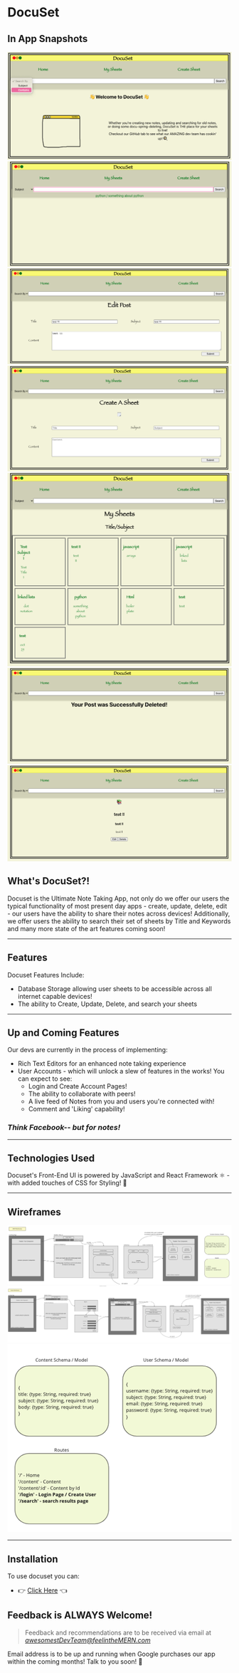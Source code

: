 # DocuSet

## In App Snapshots

![Home Page](assets/homeSelectBy.png)
![Search Page](assets/searchBy.png)
![Edit Post](assets/editPost.png)
![Create Post](assets/create.png)
![My Sheets](assets/mySheets.png)
![Delete Sheet](assets/delete.png)
![Preview Content](assets/previewContent.png)


## What's DocuSet?!
  Docuset is the Ultimate Note Taking App, not only do we offer our users the typical functionality of most present day apps - create, update, delete, edit - our users have the ability to share their notes across devices! Additionally, we offer users the ability to search their set of sheets by Title and Keywords and many more state of the art features coming soon!

<hr />

## Features
  Docuset Features Include:
  - Database Storage allowing user sheets to be accessible across all internet capable devices!
  - The ability to Create, Update, Delete, and search your sheets

<hr />

## Up and Coming Features
  Our devs are currently in the process of implementing:
  - Rich Text Editors for an enhanced note taking experience
  - User Accounts - which will unlock a slew of features in the works! You can expect to see:
    - Login and Create Account Pages!
    - The ability to collaborate with peers!
    - A live feed of Notes from you and users you're connected with!
    - Comment and 'Liking' capability!

  ### _Think Facebook-- but for notes!_
<hr>

## Technologies Used
 Docuset's Front-End UI is powered by JavaScript and React Framework ⚛️ - with added touches of CSS for Styling! 🎨

<hr>

## Wireframes
  ![MVP Wireframe](assets/mvpwireframe.png)
  ![Stretch Wireframe](assets/stretchwireframe.png)
  ![Stretch Model](assets/stretchmodel.png)


<hr>

## Installation
To use docuset you can:
- 👉 <a href="https://cheatsheetmern.netlify.app/">Click Here</a> 👈

## Feedback is ALWAYS Welcome!
> Feedback and recommendations are to be received via email at <i>awesomestDevTeam@feelintheMERN.com</i>

Email address is to be up and running when Google purchases our app within the coming months! Talk to you soon! 💬
